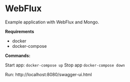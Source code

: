 # **WebFlux**

Example application with WebFlux and Mongo.

**Requirements**
- docker
- docker-compose

**Commands:**

Start app: `docker-compose up`
Stop app `docker-compose down`

Run: http://localhost:8080/swagger-ui.html
